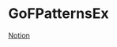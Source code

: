 # GoFPatternsEx
[Notion](https://valiant-hamster-45d.notion.site/GoF-8f7ddf179b214e8994b628125550a0fc)

